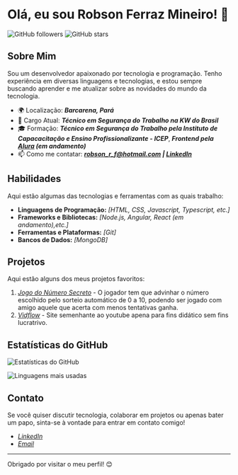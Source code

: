 # Olá, eu sou Robson Ferraz Mineiro! 👋

![GitHub followers](https://img.shields.io/github/followers/RobsonFerrazMineiro?style=social)
![GitHub stars](https://img.shields.io/github/stars/RobsonFerrazMineiro?style=social)

## Sobre Mim

Sou um desenvolvedor apaixonado por tecnologia e programação. Tenho experiência em diversas linguagens e tecnologias, e estou sempre buscando aprender e me atualizar sobre as novidades do mundo da tecnologia.

- 🌍  Localização: ***Barcarena, Pará***
- 💼  Cargo Atual: ***Técnico em Segurança do Trabalho na KW do Brasil***
- 🎓  Formação: ***Técnico em Segurança do Trabalho pela Instituto de Capacacitação e Ensino Profissionalizante - ICEP***,
***Frontend pela [Alura](https://cursos.alura.com.br/user/robson-r-f) (em andamento)***
- 📫  Como me contatar: ***robson_r_f@hotmail.com | [LinkedIn](https://www.linkedin.com/in/robson-ferraz-mineiro/)***

## Habilidades

Aqui estão algumas das tecnologias e ferramentas com as quais trabalho:

- **Linguagens de Programação:** *[HTML, CSS, Javascript, Typescript, etc.]*
- **Frameworks e Bibliotecas:** *[Node.js, Angular, React (em andamento),etc.]*
- **Ferramentas e Plataformas:** *[Git]*
- **Bancos de Dados:** *[MongoDB]*

## Projetos

Aqui estão alguns dos meus projetos favoritos:

1. *[Jogo do Número Secreto](https://github.com/RobsonFerrazMineiro/jogo-do-numero-secreto)* - O jogador tem que advinhar o número escolhido pelo sorteio automático de 0 a 10, podendo ser jogado com amigo aquele que acerta com menos tentativas ganha.
2. *[Vidflow](https://github.com/RobsonFerrazMineiro/nodejs-vidflow-vite)* - Site semenhante ao youtube apena para fins didático sem fins lucratrivo.

## Estatísticas do GitHub

![Estatísticas do GitHub](https://github-readme-stats.vercel.app/api?username=RobsonFerrazMineiro&show_icons=true&theme=radical)

![Linguagens mais usadas](https://github-readme-stats.vercel.app/api/top-langs/?username=RobsonFerrazMineiro&layout=compact&theme=radical)

## Contato

Se você quiser discutir tecnologia, colaborar em projetos ou apenas bater um papo, sinta-se à vontade para entrar em contato comigo!

- *[LinkedIn](https://www.linkedin.com/in/robson-ferraz-mineiro/)*
- *[Email](robson_r_f@hotmail.com)*

---

Obrigado por visitar o meu perfil! 😊

<!---
RobsonFerrazMineiro/RobsonFerrazMineiro is a ✨ special ✨ repository because its `README.md` (this file) appears on your GitHub profile.
You can click the Preview link to take a look at your changes.
--->
